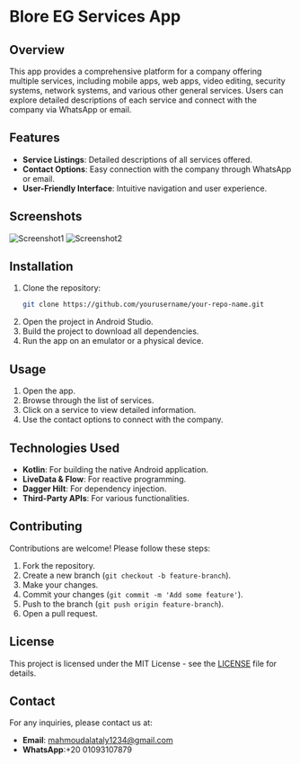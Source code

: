 


# Blore EG Services App

## Overview
This app provides a comprehensive platform for a company offering multiple services, including mobile apps, web apps, video editing, security systems, network systems, and various other general services. Users can explore detailed descriptions of each service and connect with the company via WhatsApp or email.

## Features
- **Service Listings**: Detailed descriptions of all services offered.
- **Contact Options**: Easy connection with the company through WhatsApp or email.
- **User-Friendly Interface**: Intuitive navigation and user experience.

## Screenshots
![Screenshot1](link_to_screenshot1)
![Screenshot2](link_to_screenshot2)

## Installation
1. Clone the repository:
   ```bash
   git clone https://github.com/yourusername/your-repo-name.git
   ```
2. Open the project in Android Studio.
3. Build the project to download all dependencies.
4. Run the app on an emulator or a physical device.

## Usage
1. Open the app.
2. Browse through the list of services.
3. Click on a service to view detailed information.
4. Use the contact options to connect with the company.

## Technologies Used
- **Kotlin**: For building the native Android application.
- **LiveData & Flow**: For reactive programming.
- **Dagger Hilt**: For dependency injection.
- **Third-Party APIs**: For various functionalities.

## Contributing
Contributions are welcome! Please follow these steps:
1. Fork the repository.
2. Create a new branch (`git checkout -b feature-branch`).
3. Make your changes.
4. Commit your changes (`git commit -m 'Add some feature'`).
5. Push to the branch (`git push origin feature-branch`).
6. Open a pull request.

## License
This project is licensed under the MIT License - see the [LICENSE](LICENSE) file for details.

## Contact
For any inquiries, please contact us at:
- **Email**: mahmoudalataly1234@gmail.com
- **WhatsApp**:+20 01093107879

